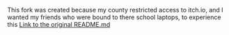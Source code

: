 This fork was created because my county restricted access to itch.io, and I wanted my friends who were bound to there school laptops, to experience this
[Link to the original README.md](https://github.com/ncase/wbwwb/blob/master/README.md)
